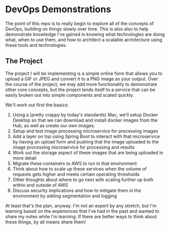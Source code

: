# DevOps Demonstrations
The point of this repo is to really begin to explore all of the concepts of DevOps, building on things slowly over time.  This is also also to help demonstrate knowledge I've gained in knowing what technologies are doing what, when to use them, and how to architect a scalable architecture using these tools and technologies.

## The Project
The project I will be implementing is a simple online form that allows you to upload a GIF or JPEG and convert it to a PNG image as your output.  Over the course of the project, we may add more functionality to demonstrate other core concepts, but the project lends itself to a service that can be easily broken out into simple components and scaled quickly.

We'll work out first the basics:

1. Using a (pretty crappy by today's standards) Mac, we'll setup Docker Desktop so that we can download and install docker images from the Hub, as well as create our own images.
2. Setup and test image processing microservice for processing images
3. Add a layer on top using Spring Boot to interact with that microservice by having an upload form and pushing that the image uploaded to the image processing microservice for processing and results
4. Work out the storage aspect of these images that are being uploaded in more detail
5. Migrate these containers to AWS to run in that environment
6. Think about how to scale up these services when the volume of requests gets higher and meets certain operating thresholds
7. Other thoughts about where to go next with scaling further up both within and outside of AWS
8. Discuss security implications and how to mitigate them in the environment by adding segmentation and logging

At least that's the plan, anyway.  I'm not an expert by any stretch, but I'm learning based on the experiences that I've had in the past and wanted to share my notes while I'm learning.  If there are better ways to think about these things, by all means share them!